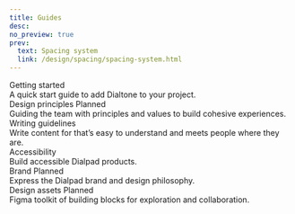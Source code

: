 ```yaml
---
title: Guides
desc:
no_preview: true
prev:
  text: Spacing system
  link: /design/spacing/spacing-system.html
---
```


<div class="dialtone-wall">
  <router-link class="dialtone-wall__item" to="/guides/getting-started/">
    <div class="dialtone-wall__image"><img class="dialtone-wall__thumb" alt="" :src="$withBase('/assets/images/components/input-group.png')"></div>
    <div class="dialtone-wall__details">
      <div class="dialtone-wall__title">
        <span class="dialtone-wall__title-text">Getting started</span>
      </div>
      <div class="dialtone-wall__description">A quick start guide to add Dialtone to your project.</div>
    </div>
  </router-link>
  <div class="dialtone-wall__item dialtone-wall__item--disabled" to="/design/typography/">
    <div class="dialtone-wall__image"><img class="dialtone-wall__thumb" alt="" :src="$withBase('/assets/images/components/input-group.png')"></div>
    <div class="dialtone-wall__details">
      <div class="dialtone-wall__title">
        <span class="dialtone-wall__title-text">Design principles</span>
        <span class="d-badge d-badge d-badge--purple-500">Planned</span>
      </div>
      <div class="dialtone-wall__description">Guiding the team with principles and values to build cohesive experiences.</div>
    </div>
  </div>
  <router-link class="dialtone-wall__item" to="/guides/content/">
    <div class="dialtone-wall__image"><img class="dialtone-wall__thumb" alt="" :src="$withBase('/assets/images/components/input-group.png')"></div>
    <div class="dialtone-wall__details">
      <div class="dialtone-wall__title">
        <span class="dialtone-wall__title-text">Writing guidelines</span>
      </div>
      <div class="dialtone-wall__description">Write content for that’s easy to understand and meets people where they are.</div>
    </div>
  </router-link>
  <router-link class="dialtone-wall__item" to="/guides/accessibility/">
    <div class="dialtone-wall__image"><img class="dialtone-wall__thumb" alt="" :src="$withBase('/assets/images/components/input-group.png')"></div>
    <div class="dialtone-wall__details">
      <div class="dialtone-wall__title">
        <span class="dialtone-wall__title-text">Accessibility</span>
      </div>
      <div class="dialtone-wall__description">Build accessible Dialpad products.</div>
    </div>
  </router-link>
  <div class="dialtone-wall__item dialtone-wall__item--disabled" to="/design/typography/">
    <div class="dialtone-wall__image"><img class="dialtone-wall__thumb" alt="" :src="$withBase('/assets/images/components/input-group.png')"></div>
    <div class="dialtone-wall__details">
      <div class="dialtone-wall__title">
        <span class="dialtone-wall__title-text">Brand</span>
        <span class="d-badge d-badge d-badge--purple-500">Planned</span>
      </div>
      <div class="dialtone-wall__description">Express the Dialpad brand and design philosophy.</div>
    </div>
  </div>
  <div class="dialtone-wall__item dialtone-wall__item--disabled" to="/design/typography/">
    <div class="dialtone-wall__image"><img class="dialtone-wall__thumb" alt="" :src="$withBase('/assets/images/components/input-group.png')"></div>
    <div class="dialtone-wall__details">
      <div class="dialtone-wall__title">
        <span class="dialtone-wall__title-text">Design assets</span>
        <span class="d-badge d-badge d-badge--purple-500">Planned</span>
      </div>
      <div class="dialtone-wall__description">Figma toolkit of building blocks for exploration and collaboration.</div>
    </div>
  </div>
</div>
